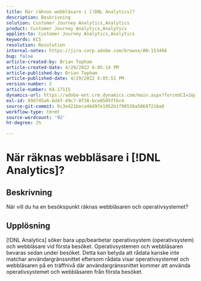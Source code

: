 ```yaml
---
title: När räknas webbläsare i [!DNL Analytics]?
description: Beskrivning
solution: Customer Journey Analytics,Analytics
product: Customer Journey Analytics,Analytics
applies-to: Customer Journey Analytics,Analytics
keywords: KCS
resolution: Resolution
internal-notes: https://jira.corp.adobe.com/browse/AN-153466
bug: false
article-created-by: Brian Topham
article-created-date: 4/29/2022 6:05:14 PM
article-published-by: Brian Topham
article-published-date: 4/29/2022 6:05:51 PM
version-number: 2
article-number: KA-17115
dynamics-url: https://adobe-ent.crm.dynamics.com/main.aspx?forceUCI=1&pagetype=entityrecord&etn=knowledgearticle&id=fa54a4e6-e6c7-ec11-a7b6-0022480a10ee
exl-id: 89d745a6-6d4f-49c7-8f30-bce8505ff6c4
source-git-commit: 0c3e421beca46d9fe1952b1f98538a50697216a0
workflow-type: tm+mt
source-wordcount: '92'
ht-degree: 2%

---
```


# När räknas webbläsare i [!DNL Analytics]?

## Beskrivning


När vill du ha en besökspunkt räknas webbläsaren och operativsystemet?


## Upplösning


[!DNL Analytics] söker bara upp/bearbetar operativsystem (operativsystem) och webbläsare vid första besöket. Operativsystemen och webbläsaren bevaras sedan under besöket. Detta kan betyda att rådata kanske inte matchar användargränssnittet eftersom rådata visar operativsystemet och webbläsaren på en träffnivå där användargränssnittet kommer att använda operativsystemet och webbläsaren från första besöket.

